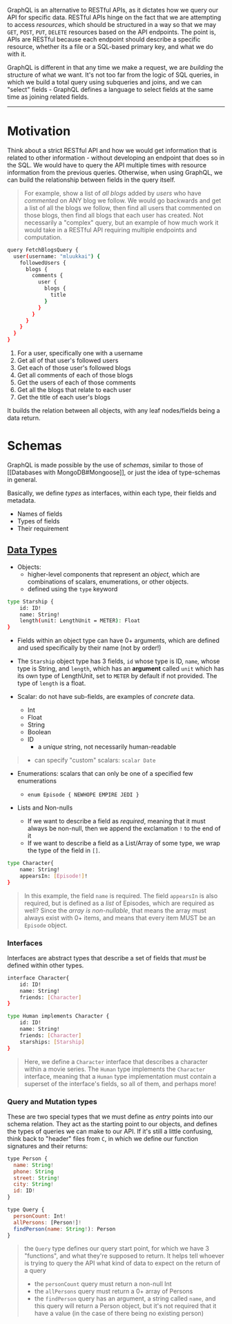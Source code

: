 GraphQL is an alternative to RESTful APIs, as it dictates how we query our API for specific data.
RESTful APIs hinge on the fact that we are attempting to access *resources*, which should be structured in a way so that we may `GET`, `POST`, `PUT`, `DELETE` resources based on the API endpoints. The point is, APIs are RESTful because each endpoint should describe a specific resource, whether its a file or a SQL-based primary key, and what we do with it.

GraphQL is different in that any time we make a request, we are *building* the structure of what we want. It's not too far from the logic of SQL queries, in which we build a total query using subqueries and joins, and we can "select" fields - GraphQL defines a language to select fields at the same time as joining related fields.
___

# Motivation
Think about a strict RESTful API and how we would get information that is related to other information - without developing an endpoint that does so in the SQL. We would have to query the API multiple times with resource information from the previous queries. Otherwise, when using GraphQL, we can build the relationship between fields in the query itself.

> For example, show a list of *all blogs* added by *users* who have *commented* on ANY blog we follow. We would go backwards and get a list of all the blogs we follow, then find all users that commented on those blogs, then find all blogs that each user has created.
> Not necessarily a "complex" query, but an example of how much work it would take in a RESTful API requiring multiple endpoints and computation.

```bash
query FetchBlogsQuery {
  user(username: "mluukkai") {
    followedUsers {
      blogs {
        comments {
          user {
            blogs {
              title
            }
          }
        }
      }
    }
  }
}
```
1. For a user, specifically one with a username
2. Get all of that user's followed users
3. Get each of those user's followed blogs
4. Get all comments of each of those blogs
5. Get the users of each of those comments
6. Get all the blogs that relate to each user
7. Get the title of each user's blogs

It builds the relation between all objects, with any leaf nodes/fields being a data return.

# Schemas
GraphQL is made possible by the use of *schemas*, similar to those of [[Databases with MongoDB#Mongoose]], or just the idea of type-schemas in general.

Basically, we define *types* as interfaces, within each type, their fields and metadata.
- Names of fields
- Types of fields
- Their requirement

## [Data Types](https://graphql.org/learn/schema/#object-types-and-fields)
- Objects:
	- higher-level components that represent an *object*, which are combinations of scalars, enumerations, or other objects.
	- defined using the `type` keyword

```bash
type Starship {
	id: ID!
	name: String!
	length(unit: LengthUnit = METER): Float
}
```
- Fields within an object type can have 0+ arguments, which are defined and used specifically by their name (not by order!)
- The `Starship` object type has 3 fields, `id` whose type is ID, `name`, whose type is String, and `length`, which has an **argument** called `unit` which has its own type of LengthUnit, set to `METER` by default if not provided. The type of `length` is a float.

- Scalar: do not have sub-fields, are examples of *concrete* data.
	- Int
	- Float
	- String
	- Boolean
	- ID
		- a *unique* string, not necessarily human-readable
> - can specify "custom" scalars: `scalar Date`

- Enumerations: scalars that can only be one of a specified few enumerations
	- `enum Episode { NEWHOPE EMPIRE JEDI }`

- Lists and Non-nulls
	- If we want to describe a field as *required*, meaning that it must always be non-null, then we append the exclamation `!` to the end of it
	- If we want to describe a field as a List/Array of some type, we wrap the type of the field in `[]`.

```bash
type Character{
	name: String!
	appearsIn: [Episode!]!
}
```
> In this example, the field `name` is required. The field `appearsIn` is also required, but is defined as a *list* of Episodes, which are required as well?
> Since the *array is non-nullable*, that means the array must always exist with 0+ items, and means that every item MUST be an `Episode` object.

### Interfaces
Interfaces are abstract types that describe a set of fields that *must* be defined within other types.
```bash
interface Character{
	id: ID!
	name: String!
	friends: [Character]
}

type Human implements Character {
	id: ID!
	name: String!
	friends: [Character]
	starships: [Starship]
}
```
> Here, we define a `Character` interface that describes a character within a movie series. The `Human` type implements the `Character` interface, meaning that a `Human` type implementation must contain a superset of the interface's fields, so all of them, and perhaps more!

### Query and Mutation types
These are two special types that we must define as *entry* points into our schema relation. They act as the starting point to our objects, and defines the types of queries we can make to our API.
If it's still a little confusing, think back to "header" files from `C`, in which we define our function signatures and their returns:

```js
type Person {
  name: String!
  phone: String
  street: String!
  city: String!
  id: ID! 
}

type Query {
  personCount: Int!
  allPersons: [Person!]!
  findPerson(name: String!): Person
}
```
> the `Query` type defines our query start point, for which we have 3 "functions", and what they're supposed to return. It helps tell whoever is trying to query the API what kind of data to expect on the return of a query
> - the `personCount` query must return a non-null Int
> - the `allPersons` query must return a 0+ array of Persons
> - the `findPerson` query has an argument, a string called `name`, and this query will return a Person object, but it's not required that it have a value (in the case of there being no existing person)


